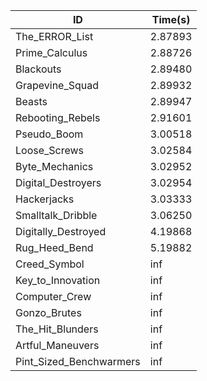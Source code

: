 |ID|Time(s)|
|-|-|
|The_ERROR_List|2.87893|
|Prime_Calculus|2.88726|
|Blackouts|2.89480|
|Grapevine_Squad|2.89932|
|Beasts|2.89947|
|Rebooting_Rebels|2.91601|
|Pseudo_Boom|3.00518|
|Loose_Screws|3.02584|
|Byte_Mechanics|3.02952|
|Digital_Destroyers|3.02954|
|Hackerjacks|3.03333|
|Smalltalk_Dribble|3.06250|
|Digitally_Destroyed|4.19868|
|Rug_Heed_Bend|5.19882|
|Creed_Symbol|inf|
|Key_to_Innovation|inf|
|Computer_Crew|inf|
|Gonzo_Brutes|inf|
|The_Hit_Blunders|inf|
|Artful_Maneuvers|inf|
|Pint_Sized_Benchwarmers|inf|
